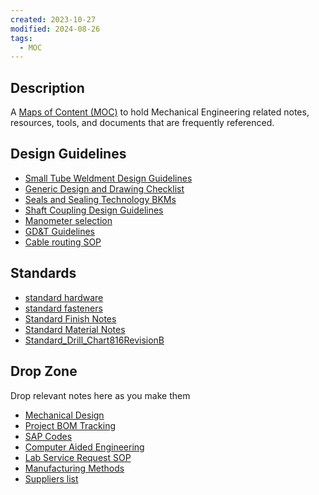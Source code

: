 ```yaml
---
created: 2023-10-27
modified: 2024-08-26
tags:
  - MOC
---
```


## Description 
A [Maps of Content (MOC)](../../3RESOURCES/DEFINITIONS/Maps%20of%20Content%20(MOC).md) to hold Mechanical Engineering related notes, resources, tools, and documents that are frequently referenced. 
## Design Guidelines 
- [Small Tube Weldment Design Guidelines](../../../2AREAS/MECHANICAL%20ENGINEERING/Small%20Tube%20Weldment%20Design%20Guidelines.md)
- [Generic Design and Drawing Checklist](Generic%20Design%20and%20Drawing%20Checklist.md)
- [Seals and Sealing Technology BKMs](Seals%20and%20Sealing%20Technology%20BKMs.md)
- [Shaft Coupling Design Guidelines](Shaft%20Coupling%20Design%20Guidelines.md)
- [Manometer selection ](Manometer%20selection%20.md)
- [GD&T Guidelines](GD&T%20Guidelines.md)
- [Cable routing SOP](Cable%20routing%20SOP.md)

## Standards
- [standard hardware](../../../5INBOX/New/Lam%20Fastener%20and%20Hardware%20Selection%20Guide.md)
- [standard fasteners](../../../5INBOX/New/Lam%20Fastener%20and%20Hardware%20Selection%20Guide.md)
- [Standard Finish Notes](../../../5INBOX/Standard%20Finish%20Notes.md)
- [Standard Material Notes](../../../2AREAS/MECHANICAL%20ENGINEERING/Standard%20Material%20Notes.md)
- [Standard_Drill_Chart816RevisionB](../../../3RESOURCES/ATTACHMENTS/Standard_Drill_Chart816RevisionB.pdf)

## Drop Zone
Drop relevant notes here as you make them 

- [Mechanical Design](Mechanical%20Design.md)
- [Project BOM Tracking](../../3RESOURCES/STANDARDS/Project%20BOM%20Tracking.md)
- [SAP Codes](../../../3RESOURCES/LOGISTICS/SAP%20Codes.md)
- [Computer Aided Engineering](Computer%20Aided%20Engineering.md)
- [Lab Service Request SOP](Lab%20Service%20Request%20SOP.md)
- [Manufacturing Methods](Manufacturing%20Methods.md)
- [Suppliers list](Suppliers%20list.md)
